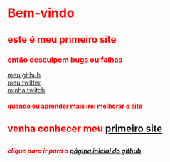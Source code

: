 <html> 
 
 <head> 
   
   <title> página inicial </title> 
 </head>

<body text= "red" background= "https://s2.glbimg.com/2DaQ8YKTdA6NGYgA28eVbmQ6g1k=/512x320/smart/e.glbimg.com/og/ed/f/original/2020/01/20/leve-e-iluminada-esta-casa-na-bahia-mistura-estrutura-metalica-madeira-e-vidro_9.jpg">  

 ## <h1> Bem-vindo </h1>
 <h2> este é meu primeiro site </h2>
 <h3> então desculpem bugs ou falhas </h3>

<a href= "https://github.com/Serjancai"> meu github </a> <br> 
<a href= "https://twitter.com/Caioadornocamp1"> meu twitter  </a> <br>
<a href= "https://www.twitch.tv/serjancai"> minha twitch </a> <br> 
 
  <h4> quando eu aprender mais irei melhorar o site </h4>
 
 <h2> venha conhecer meu <a href= "https://serjancai.github.io/meuprimeirorepositorio/"> primeiro site</a> <br> <h2>
  <h5>  clique para ir para a  <a href="https://github.com/"> página inicial do github </a> <br> </h5> 


 </Body> 

  </html>
